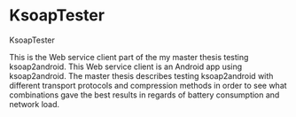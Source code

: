 KsoapTester
===========

KsoapTester

This is the Web service client part of the my master thesis testing ksoap2android.
This Web service client is an Android app using ksoap2android.
The master thesis describes testing ksoap2android with
different transport protocols and compression methods in order to see what
combinations gave the best results in regards of battery consumption and network load.
